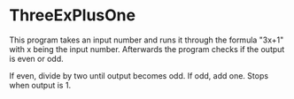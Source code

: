# ThreeExPlusOne
This program takes an input number and runs it through the formula "3x+1" with x being the input number. Afterwards the program checks if the output is even or odd. 

If even, divide by two until output becomes odd. If odd, add one. Stops when output is 1.
